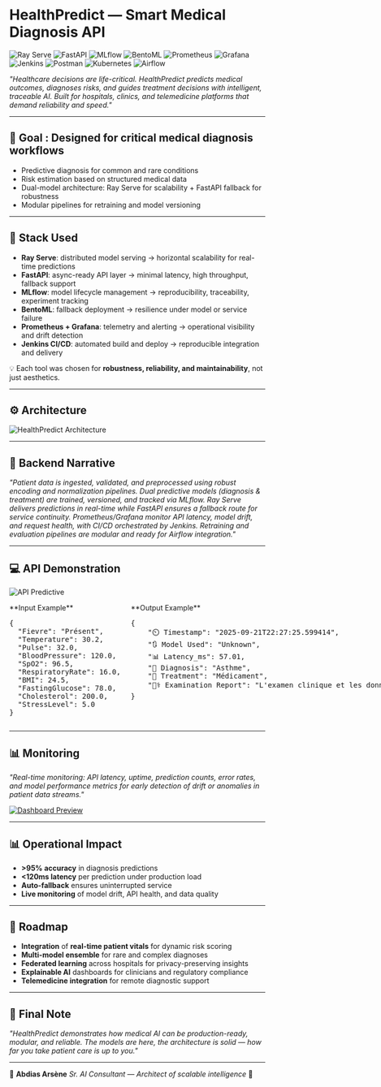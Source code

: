 # **HealthPredict — Smart Medical Diagnosis API**

![Ray Serve](https://img.shields.io/badge/Ray_Serve-00AEEF?style=for-the-badge&logo=ray&logoColor=white) 
![FastAPI](https://img.shields.io/badge/FastAPI-009688?style=for-the-badge&logo=fastapi&logoColor=white) 
![MLflow](https://img.shields.io/badge/MLflow-FF4F00?style=for-the-badge&logo=mlflow&logoColor=white) 
![BentoML](https://img.shields.io/badge/BentoML-FF6F61?style=for-the-badge&logo=bentoml&logoColor=white) 
![Prometheus](https://img.shields.io/badge/Prometheus-E6522C?style=for-the-badge&logo=prometheus&logoColor=white) 
![Grafana](https://img.shields.io/badge/Grafana-F46800?style=for-the-badge&logo=grafana&logoColor=white) 
![Jenkins](https://img.shields.io/badge/Jenkins-D24939?style=for-the-badge&logo=jenkins&logoColor=white) 
![Postman](https://img.shields.io/badge/Postman-FF6C37?style=for-the-badge&logo=postman&logoColor=white) 
![Kubernetes](https://img.shields.io/badge/Kubernetes-326CE5?style=for-the-badge&logo=kubernetes&logoColor=white) 
![Airflow](https://img.shields.io/badge/Airflow-017CEE?style=for-the-badge&logo=apache-airflow&logoColor=white)

*"Healthcare decisions are life-critical. HealthPredict predicts medical outcomes, diagnoses risks, and guides treatment decisions with intelligent, traceable AI. Built for hospitals, clinics, and telemedicine platforms that demand reliability and speed."*

---

## 🎯 Goal : Designed for critical medical diagnosis workflows

* Predictive diagnosis for common and rare conditions
* Risk estimation based on structured medical data
* Dual-model architecture: Ray Serve for scalability + FastAPI fallback for robustness
* Modular pipelines for retraining and model versioning

---

## 🧠 Stack Used

* **Ray Serve**: distributed model serving → horizontal scalability for real-time predictions
* **FastAPI**: async-ready API layer → minimal latency, high throughput, fallback support
* **MLflow**: model lifecycle management → reproducibility, traceability, experiment tracking
* **BentoML**: fallback deployment → resilience under model or service failure
* **Prometheus + Grafana**: telemetry and alerting → operational visibility and drift detection
* **Jenkins CI/CD**: automated build and deploy → reproducible integration and delivery

💡 Each tool was chosen for **robustness, reliability, and maintainability**, not just aesthetics.

---

## ⚙️ Architecture

![HealthPredict Architecture](./statics/api.png)

---

## 📖 Backend Narrative

*"Patient data is ingested, validated, and preprocessed using robust encoding and normalization pipelines. Dual predictive models (diagnosis & treatment) are trained, versioned, and tracked via MLflow. Ray Serve delivers predictions in real-time while FastAPI ensures a fallback route for service continuity. Prometheus/Grafana monitor API latency, model drift, and request health, with CI/CD orchestrated by Jenkins. Retraining and evaluation pipelines are modular and ready for Airflow integration."*

---

## 💻 API Demonstration

![API Predictive](./statics/postman.png)

<div style="display: flex; gap: 20px;">

<div style="flex: 1;">
**Input Example**
<pre>
{
  "Fievre": "Présent",
  "Temperature": 30.2,
  "Pulse": 32.0,
  "BloodPressure": 120.0,
  "SpO2": 96.5,
  "RespiratoryRate": 16.0,
  "BMI": 24.5,
  "FastingGlucose": 78.0,
  "Cholesterol": 200.0,
  "StressLevel": 5.0
}
</pre>
</div>

<div style="flex: 1;">
**Output Example**
<pre>
{
    "⏲️ Timestamp": "2025-09-21T22:27:25.599414",
    "🔃 Model Used": "Unknown",
    "📊 Latency_ms": 57.01,
    "🤒 Diagnosis": "Asthme",
    "💊 Treatment": "Médicament",
    "👨‍⚕️ Examination Report": "L'examen clinique et les données analysées indiquent que vous souffrez de 🩺: Asthme. Sur la base de ce constat, et en tenant compte d'autres facteurs médicaux pertinents, nous vous recommandons le traitement suivant 💊: Médicament. Veuillez consulter un médecin pour un suivi adapté et une confirmation clinique."
}
</pre>
</div>

</div>

---

## 📊 Monitoring

*"Real-time monitoring: API latency, uptime, prediction counts, error rates, and model performance metrics for early detection of drift or anomalies in patient data streams."*

[![Dashboard Preview](./statics/grafana_preview.png)](https://drive.google.com/file/d/1uD0oQKDrmADOqS0NHQR6PEfOGW2Jhqwu/view?usp=drive_link)

---

## 📊 Operational Impact

* **>95% accuracy** in diagnosis predictions
* **<120ms latency** per prediction under production load
* **Auto-fallback** ensures uninterrupted service
* **Live monitoring** of model drift, API health, and data quality

---

## 🚀 Roadmap

* **Integration** of **real-time patient vitals** for dynamic risk scoring
* **Multi-model ensemble** for rare and complex diagnoses
* **Federated learning** across hospitals for privacy-preserving insights
* **Explainable AI** dashboards for clinicians and regulatory compliance
* **Telemedicine integration** for remote diagnostic support

---

## 🏁 Final Note

*"HealthPredict demonstrates how medical AI can be production-ready, modular, and reliable. The models are here, the architecture is solid — how far you take patient care is up to you."*

---

👤 **Abdias Arsène**
*Sr. AI Consultant — Architect of scalable intelligence* 🧠
